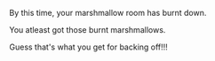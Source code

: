 By this time, your marshmallow room has burnt down.

You atleast got those burnt marshmallows.

Guess that's what you get for backing off!!!